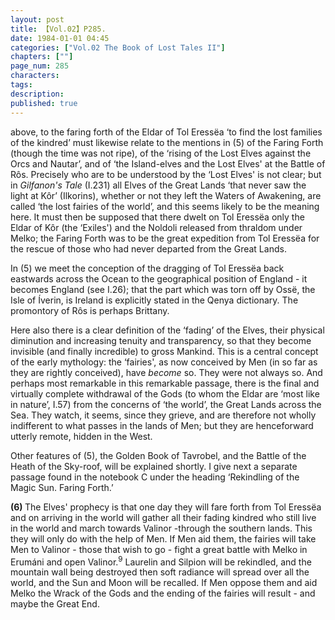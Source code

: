 ```yaml
---
layout: post
title: 【Vol.02】P285.
date: 1984-01-01 04:45
categories: ["Vol.02 The Book of Lost Tales II"]
chapters: [""]
page_num: 285
characters: 
tags: 
description: 
published: true
---
```


<p style="text-indent: 0;">
above, to the faring forth of the Eldar of Tol Eressëa ‘to find the lost families of the kindred’ must likewise relate to the mentions in (5) of the Faring Forth (though the time was not ripe), of the ‘rising of the Lost Elves against the Orcs and Nautar’, and of ‘the Island-elves and the Lost Elves' at the Battle of Rôs. Precisely who are to be understood by the ‘Lost Elves' is not clear; but in <I>Gilfanon's Tale </I>(I.231) all Elves of the Great Lands ‘that never saw the light at Kôr’ (Ilkorins), whether or not they left the Waters of Awakening, are called ‘the lost fairies of the world’, and this seems likely to be the meaning here. It must then be supposed that there dwelt on Tol Eressëa only the Eldar of Kôr (the ‘Exiles') and the Noldoli released from thraldom under Melko; the Faring Forth was to be the great expedition from Tol Eressëa for the rescue of those who had never departed from the Great Lands.
</p>

In (5) we meet the conception of the dragging of Tol Eressëa back eastwards across the Ocean to the geographical position of England - it becomes England (see I.26); that the part which was torn off by Ossë, the Isle of Íverin, is Ireland is explicitly stated in the Qenya dictionary. The promontory of Rôs is perhaps Brittany.

Here also there is a clear definition of the ‘fading’ of the Elves, their physical diminution and increasing tenuity and transparency, so that they become invisible (and finally incredible) to gross Mankind. This is a central concept of the early mythology: the ‘fairies', as now conceived by Men (in so far as they are rightly conceived), have <I>become </I>so. They were not always so. And perhaps most remarkable in this remarkable passage, there is the final and virtually complete withdrawal of the Gods (to whom the Eldar are ‘most like in nature’, I.57) from the concerns of ‘the world’, the Great Lands across the Sea. They watch, it seems, since they grieve, and are therefore not wholly indifferent to what passes in the lands of Men; but they are henceforward utterly remote, hidden in the West.

Other features of (5), the Golden Book of Tavrobel, and the Battle of the Heath of the Sky-roof, will be explained shortly. I give next a separate passage found in the notebook C under the heading ‘Rekindling of the Magic Sun. Faring Forth.’

<B>(6)   </B>The Elves' prophecy is that one day they will fare forth from Tol Eressëa and on arriving in the world will gather all their fading kindred who still live in the world and march towards Valinor -through the southern lands. This they will only do with the help of Men. If Men aid them, the fairies will take Men to Valinor - those that wish to go - fight a great battle with Melko in Erumáni and open Valinor.<SUP>9</SUP> Laurelin and Silpion will be rekindled, and the mountain wall being destroyed then soft radiance will spread over all the world, and the Sun and Moon will be recalled. If Men oppose them and aid Melko the Wrack of the Gods and the ending of the fairies will result - and maybe the Great End.

